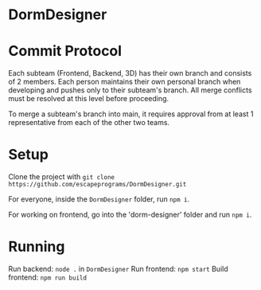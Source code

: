 # DormDesigner

# Commit Protocol

Each subteam (Frontend, Backend, 3D) has their own branch and consists of 2 members. Each person maintains their own personal branch when developing and pushes only to their subteam's branch. All merge conflicts must be resolved at this level before proceeding. 

To merge a subteam's branch into main, it requires approval from at least 1 representative from each of the other two teams.

# Setup

Clone the project with `git clone https://github.com/escapeprograms/DormDesigner.git`

For everyone, inside the `DormDesigner` folder, run `npm i`.

For working on frontend, go into the 'dorm-designer' folder and run `npm i`.

# Running

Run backend: `node .` in `DormDesigner`
Run frontend: `npm start`
Build frontend: `npm run build`
